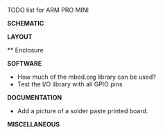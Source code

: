 TODO list for ARM PRO MINI

**SCHEMATIC**

**LAYOUT**

** Enclosure

**SOFTWARE**
* How much of the mbed.org library can be used?
* Test the I/O library with all GPIO pins

**DOCUMENTATION**
* Add a picture of a solder paste printed board.

**MISCELLANEOUS**




